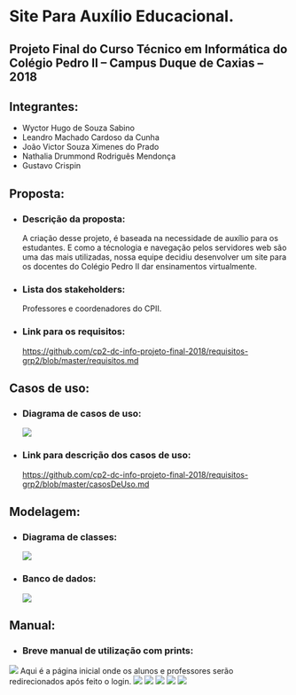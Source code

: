 # Site Para Auxílio Educacional. 
## Projeto Final do Curso Técnico em Informática do Colégio Pedro II – Campus Duque de Caxias – 2018
## Integrantes:
- Wyctor Hugo de Souza Sabino
- Leandro Machado Cardoso da Cunha
- João Victor Souza Ximenes do Prado
- Nathalia Drummond Rodriguês Mendonça
- Gustavo Crispin

## Proposta: 
- ### Descrição da proposta: 
   A criação desse projeto, é baseada na necessidade de auxílio para os estudantes. E como a técnologia e navegação pelos servidores web são uma das mais utilizadas, nossa equipe decidiu desenvolver um site para os docentes do Colégio Pedro II dar ensinamentos virtualmente.
- ### Lista dos stakeholders:
   Professores e coordenadores do CPII.   
- ### Link para os requisitos:
   https://github.com/cp2-dc-info-projeto-final-2018/requisitos-grp2/blob/master/requisitos.md
   
## Casos de uso:
- ### Diagrama de casos de uso:
  ![](https://github.com/cp2-dc-info-projeto-final-2018/requisitos-grp2/blob/master/CasosDeUso.png?raw=true) 
- ### Link para descrição dos casos de uso:
   https://github.com/cp2-dc-info-projeto-final-2018/requisitos-grp2/blob/master/casosDeUso.md
   
## Modelagem:
- ### Diagrama de classes:
   ![](https://github.com/cp2-dc-info-projeto-final-2018/requisitos-grp2/blob/master/Classe.png)
- ### Banco de dados:
   ![](https://github.com/cp2-dc-info-projeto-final-2018/requisitos-grp2/blob/master/ModelagemBancoDeDados.png)

## Manual:
- ### Breve manual de utilização com prints:
![](https://github.com/cp2-dc-info-projeto-final-2018/requisitos-grp2/blob/master/tcc/PRINT1111111111.png)
   Aqui é a página inicial onde os alunos e professores serão redirecionados após feito o login.
![](https://github.com/cp2-dc-info-projeto-final-2018/requisitos-grp2/blob/master/tcc/PRINT222222222.png)
![](https://github.com/cp2-dc-info-projeto-final-2018/requisitos-grp2/blob/master/tcc/PRINT1111111111.png)
![](https://github.com/cp2-dc-info-projeto-final-2018/requisitos-grp2/blob/master/tcc/PRINT1111111111.png)
![](https://github.com/cp2-dc-info-projeto-final-2018/requisitos-grp2/blob/master/tcc/PRINT1111111111.png)
![](https://github.com/cp2-dc-info-projeto-final-2018/requisitos-grp2/blob/master/tcc/PRINT1111111111.png)
